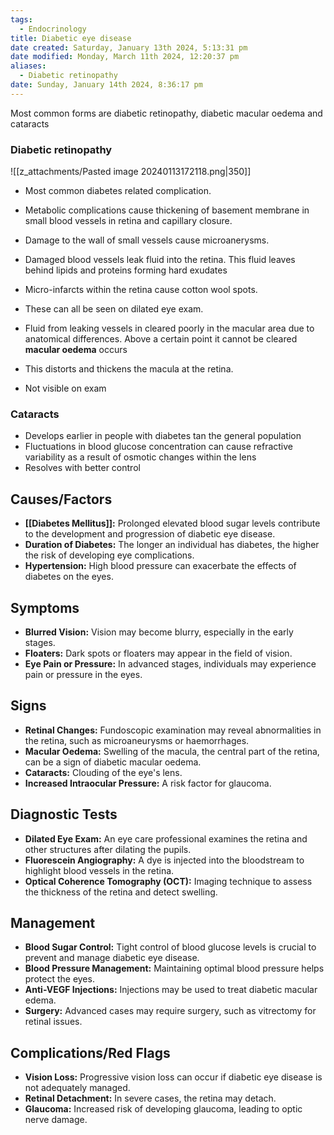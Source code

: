 ```yaml
---
tags:
  - Endocrinology
title: Diabetic eye disease
date created: Saturday, January 13th 2024, 5:13:31 pm
date modified: Monday, March 11th 2024, 12:20:37 pm
aliases:
  - Diabetic retinopathy
date: Sunday, January 14th 2024, 8:36:17 pm
---
```

Most common forms are diabetic retinopathy, diabetic macular oedema and cataracts

### Diabetic retinopathy

![[z_attachments/Pasted image 20240113172118.png|350]]

- Most common diabetes related complication. 
- Metabolic complications cause thickening of basement membrane in small blood vessels in retina and capillary closure. 
- Damage to the wall of small vessels cause microanerysms. 
- Damaged blood vessels leak fluid into the retina. This fluid leaves behind lipids and proteins forming hard exudates
- Micro-infarcts within the retina cause cotton wool spots. 
- These can all be seen on dilated eye exam.

- Fluid from leaking vessels in cleared poorly in the macular area due to anatomical differences. Above a certain point it cannot be cleared **macular oedema** occurs
- This distorts and thickens the macula at the retina.
- Not visible on exam


### Cataracts 

- Develops earlier in people with diabetes tan the general population
- Fluctuations in blood glucose concentration can cause refractive variability as a result of osmotic changes within the lens 
- Resolves with better control

## Causes/Factors

- **[[Diabetes Mellitus]]:** Prolonged elevated blood sugar levels contribute to the development and progression of diabetic eye disease.
- **Duration of Diabetes:** The longer an individual has diabetes, the higher the risk of developing eye complications.
- **Hypertension:** High blood pressure can exacerbate the effects of diabetes on the eyes.

## Symptoms

- **Blurred Vision:** Vision may become blurry, especially in the early stages.
- **Floaters:** Dark spots or floaters may appear in the field of vision.
- **Eye Pain or Pressure:** In advanced stages, individuals may experience pain or pressure in the eyes.

## Signs

- **Retinal Changes:** Fundoscopic examination may reveal abnormalities in the retina, such as microaneurysms or haemorrhages.
- **Macular Oedema:** Swelling of the macula, the central part of the retina, can be a sign of diabetic macular oedema.
- **Cataracts:** Clouding of the eye's lens.
- **Increased Intraocular Pressure:** A risk factor for glaucoma.

## Diagnostic Tests

- **Dilated Eye Exam:** An eye care professional examines the retina and other structures after dilating the pupils.
- **Fluorescein Angiography:** A dye is injected into the bloodstream to highlight blood vessels in the retina.
- **Optical Coherence Tomography (OCT):** Imaging technique to assess the thickness of the retina and detect swelling.

## Management

- **Blood Sugar Control:** Tight control of blood glucose levels is crucial to prevent and manage diabetic eye disease.
- **Blood Pressure Management:** Maintaining optimal blood pressure helps protect the eyes.
- **Anti-VEGF Injections:** Injections may be used to treat diabetic macular edema.
- **Surgery:** Advanced cases may require surgery, such as vitrectomy for retinal issues.

## Complications/Red Flags

- **Vision Loss:** Progressive vision loss can occur if diabetic eye disease is not adequately managed.
- **Retinal Detachment:** In severe cases, the retina may detach.
- **Glaucoma:** Increased risk of developing glaucoma, leading to optic nerve damage.